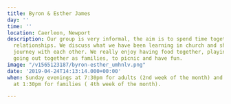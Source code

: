 ```yaml
---
title: Byron & Esther James
day: ''
time: ''
location: Caerleon, Newport
description: Our group is very informal, the aim is to spend time together and build
  relationships. We discuss what we have been learning in church and share our faith
  journey with each other. We really enjoy having food together, playing games and
  going out together as families, to picnic and have fun.
image: "/v1565123187/byron-esther_umhnlv.png"
date: '2019-04-24T14:13:14.000+00:00'
when: Sunday evenings at 7:30pm for adults (2nd week of the month) and Sunday afternoons
  at 1:30pm for families ( 4th week of the month).

---
```

